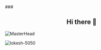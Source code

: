         
###<h2 align="center">Hi there 👋</h2>
![MasterHead](https://images.unsplash.com/photo-1484417894907-623942c8ee29?ixlib=rb-4.0.3&ixid=MnwxMjA3fDB8MHxwaG90by1wYWdlfHx8fGVufDB8fHx8&auto=format&fit=crop&w=1632&q=80)

<p><img align="center" src="https://streak-stats.demolab.com?user=lokesh-5050" alt="lokesh-5050" /></p>


